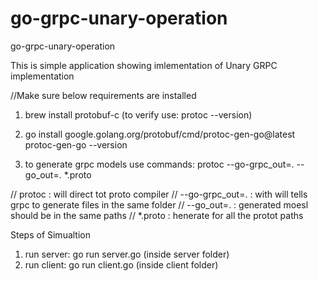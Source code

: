 # go-grpc-unary-operation
go-grpc-unary-operation

This is simple application showing imlementation of Unary GRPC implementation


//Make sure below requirements are installed

1. brew install protobuf-c (to verify use: protoc --version)

2. go install google.golang.org/protobuf/cmd/protoc-gen-go@latest
    protoc-gen-go --version
    
3. to generate grpc models use commands: protoc --go-grpc_out=.  --go_out=.  *.proto

// protoc : will direct tot proto compiler
// --go-grpc_out=. : with will tells grpc to generate files in the same folder
// --go_out=. : generated moesl should be in the same paths
// *.proto : henerate for all the protot paths


Steps of Simualtion
1. run server: go run server.go (inside server folder)
2. run client: go run client.go (inside client folder)